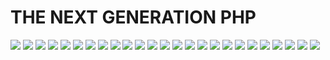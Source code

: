 # THE NEXT GENERATION PHP

![](https://raw.githubusercontent.com/limingxinleo/note/master/php/ppt/images/IMG_5037.png)
![](https://raw.githubusercontent.com/limingxinleo/note/master/php/ppt/images/IMG_5038.png)
![](https://raw.githubusercontent.com/limingxinleo/note/master/php/ppt/images/IMG_5039.png)
![](https://raw.githubusercontent.com/limingxinleo/note/master/php/ppt/images/IMG_5040.png)
![](https://raw.githubusercontent.com/limingxinleo/note/master/php/ppt/images/IMG_5041.png)
![](https://raw.githubusercontent.com/limingxinleo/note/master/php/ppt/images/IMG_5042.png)
![](https://raw.githubusercontent.com/limingxinleo/note/master/php/ppt/images/IMG_5043.png)
![](https://raw.githubusercontent.com/limingxinleo/note/master/php/ppt/images/IMG_5044.png)
![](https://raw.githubusercontent.com/limingxinleo/note/master/php/ppt/images/IMG_5045.png)
![](https://raw.githubusercontent.com/limingxinleo/note/master/php/ppt/images/IMG_5046.png)
![](https://raw.githubusercontent.com/limingxinleo/note/master/php/ppt/images/IMG_5047.png)
![](https://raw.githubusercontent.com/limingxinleo/note/master/php/ppt/images/IMG_5048.png)
![](https://raw.githubusercontent.com/limingxinleo/note/master/php/ppt/images/IMG_5049.png)
![](https://raw.githubusercontent.com/limingxinleo/note/master/php/ppt/images/IMG_5050.png)
![](https://raw.githubusercontent.com/limingxinleo/note/master/php/ppt/images/IMG_5051.png)
![](https://raw.githubusercontent.com/limingxinleo/note/master/php/ppt/images/IMG_5052.png)
![](https://raw.githubusercontent.com/limingxinleo/note/master/php/ppt/images/IMG_5053.png)
![](https://raw.githubusercontent.com/limingxinleo/note/master/php/ppt/images/IMG_5054.png)
![](https://raw.githubusercontent.com/limingxinleo/note/master/php/ppt/images/IMG_5055.png)
![](https://raw.githubusercontent.com/limingxinleo/note/master/php/ppt/images/IMG_5056.png)
![](https://raw.githubusercontent.com/limingxinleo/note/master/php/ppt/images/IMG_5057.png)
![](https://raw.githubusercontent.com/limingxinleo/note/master/php/ppt/images/IMG_5058.png)
![](https://raw.githubusercontent.com/limingxinleo/note/master/php/ppt/images/IMG_5059.png)
![](https://raw.githubusercontent.com/limingxinleo/note/master/php/ppt/images/IMG_5060.png)
![](https://raw.githubusercontent.com/limingxinleo/note/master/php/ppt/images/IMG_5061.png)
